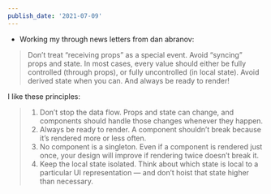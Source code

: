 ```yaml
---
publish_date: '2021-07-09'
---
```


- Working my through news letters from dan abranov:

> Don’t treat “receiving props” as a special event. Avoid “syncing” props and state. In most cases, every value should either be fully controlled (through props), or fully uncontrolled (in local state). Avoid derived state when you can. And always be ready to render!

I like these principles:

> 1. Don’t stop the data flow. Props and state can change, and components should handle those changes whenever they happen.
> 2. Always be ready to render. A component shouldn’t break because it’s rendered more or less often.
> 3. No component is a singleton. Even if a component is rendered just once, your design will improve if rendering twice doesn’t break it.
> 4. Keep the local state isolated. Think about which state is local to a particular UI representation — and don’t hoist that state higher than necessary.
